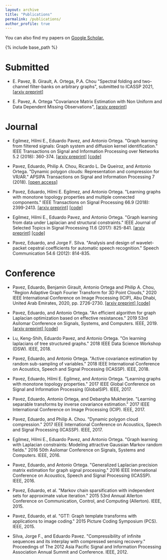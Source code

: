 ```yaml
---
layout: archive
title: "Publications"
permalink: /publications/
author_profile: true
---
```

You can also find my papers on <u><a href="https://scholar.google.com/citations?user=O-I1ZnIAAAAJ&hl=en"> Google Scholar</a>.</u>

{% include base_path %}

Submitted
======
* E. Pavez, B. Girault, A. Ortega, P.A. Chou "Spectral folding and two-channel filter-banks on arbitrary graphs", submitted to ICASSP 2021, <u><a href="https://arxiv.org/abs/2010.12604">[arxiv preprint]</a></u>

* E. Pavez,  A. Ortega "Covariance Matrix Estimation with Non Uniform and Data Dependent Missing Observations", <u><a href="https://arxiv.org/abs/1910.00667">[arxiv preprint]</a></u>

Journal
======
* Egilmez, Hilmi E., Eduardo Pavez, and Antonio Ortega. "Graph learning from filtered signals: Graph system and diffusion kernel identification." IEEE Transactions on Signal and Information Processing over Networks 5.2 (2018): 360-374. <u><a href="https://arxiv.org/abs/1803.02553">[arxiv preprint]</a></u>  <u><a href="https://github.com/STAC-USC/Graph_Learning">[code]</a></u> 

* Pavez, Eduardo, Philip A. Chou, Ricardo L. De Queiroz, and Antonio Ortega. "Dynamic polygon clouds: Representation and compression for VR/AR." APSIPA Transactions on Signal and Information Processing 7 (2018). <u><a href="https://doi.org/10.1017/ATSIP.2018.15">[open access]</a></u>

* Pavez, Eduardo, Hilmi E. Egilmez, and Antonio Ortega. "Learning graphs with monotone topology properties and multiple connected components." IEEE Transactions on Signal Processing 66.9 (2018): 2399-2413. <u><a href="https://arxiv.org/abs/1705.10934">[arxiv preprint]</a></u>  <u><a href="https://github.com/STAC-USC/graph_learning_properties">[code]</a></u> 

* Egilmez, Hilmi E., Eduardo Pavez, and Antonio Ortega. "Graph learning from data under Laplacian and structural constraints." IEEE Journal of Selected Topics in Signal Processing 11.6 (2017): 825-841. <u><a href="https://arxiv.org/abs/1803.02553">[arxiv preprint]</a></u>  <u><a href="https://github.com/STAC-USC/Graph_Learning">[code]</a></u> 

* Pavez, Eduardo, and Jorge F. Silva. "Analysis and design of wavelet-packet cepstral coefficients for automatic speech recognition." Speech Communication 54.6 (2012): 814-835.
  
Conference
======
* Pavez, Eduardo,  Benjamin Girault, Antonio Ortega and Philip A. Chou, "Region Adaptive Graph Fourier Transform for 3D Point Clouds," 2020 IEEE International Conference on Image Processing (ICIP), Abu Dhabi, United Arab Emirates, 2020, pp. 2726-2730.  <u><a href="https://arxiv.org/abs/2003.01866">[arxiv preprint] </a></u> <u><a href="https://github.com/STAC-USC/RA-GFT">[code]</a></u>  

* Pavez, Eduardo, and Antonio Ortega. "An efficient algorithm for graph Laplacian optimization based on effective resistances." 2019 53rd Asilomar Conference on Signals, Systems, and Computers. IEEE, 2019. <u><a href="https://arxiv.org/abs/2004.08451">[arxiv preprint] </a></u> <u><a href="https://github.com/STAC-USC/graph_learning_CombLap">[code]</a></u>

* Lu, Keng-Shih, Eduardo Pavez, and Antonio Ortega. "On learning laplacians of tree structured graphs." 2018 IEEE Data Science Workshop (DSW). IEEE, 2018.

* Pavez, Eduardo, and Antonio Ortega. "Active covariance estimation by random sub-sampling of variables." 2018 IEEE International Conference on Acoustics, Speech and Signal Processing (ICASSP). IEEE, 2018.

* Pavez, Eduardo, Hilmi E. Egilmez, and Antonio Ortega. "Learning graphs with monotone topology properties." 2017 IEEE Global Conference on Signal and Information Processing (GlobalSIP). IEEE, 2017.

* Pavez, Eduardo, Antonio Ortega, and Debargha Mukherjee. "Learning separable transforms by inverse covariance estimation." 2017 IEEE International Conference on Image Processing (ICIP). IEEE, 2017.

* Pavez, Eduardo, and Philip A. Chou. "Dynamic polygon cloud compression." 2017 IEEE International Conference on Acoustics, Speech and Signal Processing (ICASSP). IEEE, 2017.

* Egilmez, Hilmi E., Eduardo Pavez, and Antonio Ortega. "Graph learning with Laplacian constraints: Modeling attractive Gaussian Markov random fields." 2016 50th Asilomar Conference on Signals, Systems and Computers. IEEE, 2016.

* Pavez, Eduardo, and Antonio Ortega. "Generalized Laplacian precision matrix estimation for graph signal processing." 2016 IEEE International Conference on Acoustics, Speech and Signal Processing (ICASSP). IEEE, 2016.

* Pavez, Eduardo, et al. "Markov chain sparsification with independent sets for approximate value iteration." 2015 53rd Annual Allerton Conference on Communication, Control, and Computing (Allerton). IEEE, 2015.

* Pavez, Eduardo, et al. "GTT: Graph template transforms with applications to image coding." 2015 Picture Coding Symposium (PCS). IEEE, 2015.

* Silva, Jorge F., and Eduardo Pavez. "Compressibility of infinite sequences and its interplay with compressed sensing recovery." Proceedings of The 2012 Asia Pacific Signal and Information Processing Association Annual Summit and Conference. IEEE, 2012.

